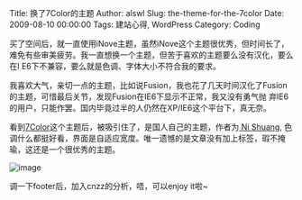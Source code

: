 Title: 换了7Color的主题
Author: alswl
Slug: the-theme-for-the-7color
Date: 2009-08-10 00:00:00
Tags: 建站心得, WordPress
Category: Coding

买了空间后，就一直使用iNove主题，虽然iNove这个主题很优秀，但时间长了，难免有些审美疲劳。我一直想换一个主题，但苦于喜欢的主题要么没有汉化，要么在I
E6下不兼容，要么就是色调、字体大小不符合我的要求。

我喜欢大气，亲切一点的主题，比如说Fusion，我也花了几天时间汉化了Fusion的主题，可惜最后关节，发现Fusion在IE6下显示不正常，我又没有勇气抛
弃IE6的用户，只能作罢。国内毕竟过半的人仍然在XP/IE6这个平台下，真无奈。

看到[7Color](http://wordpress.org/extend/themes/7color)这个主题后，被吸引住了，是国人自己的主题，作者为[
Ni Shuang](http://nishuang.de/),
色调什么都挺好看，界面是自适应宽度。唯一遗憾的是文章没有加上标签，瑕不掩瑜，这还是一个很优秀的主题。

![image](http://wp-themes.com/wp-content/themes/7color/screenshot.png)

调一下footer后，加入cnzz的分析，唔，可以enjoy it啦~

